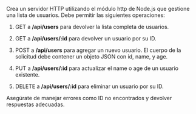Crea un servidor HTTP utilizando el módulo http de Node.js que gestione una lista de
usuarios. Debe permitir las siguientes operaciones:

1. GET a **/api/users** para devolver la lista completa de usuarios.
2. GET a **/api/users/:id** para devolver un usuario por su ID.

3. POST a **/api/users** para agregar un nuevo usuario. El cuerpo de la solicitud debe
   contener un objeto JSON con id, name, y age.

4. PUT a **/api/users/:id** para actualizar el name o age de un usuario existente.

5. DELETE a **/api/users/:id** para eliminar un usuario por su ID.

Asegúrate de manejar errores como ID no encontrados y devolver respuestas adecuadas.
